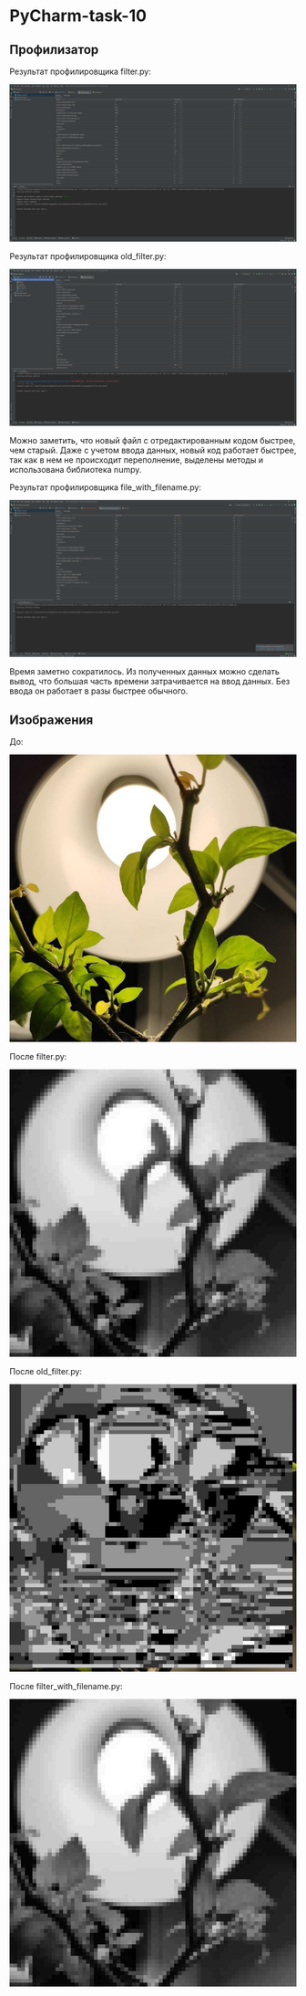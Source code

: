 # PyCharm-task-10

## Профилизатор

Результат профилировщика filter.py:

![Профилизатор filter](https://github.com/kekis01/PyCharm-task-10/raw/main/prof_img/prof_filter.png)

Результат профилировщика old_filter.py:

![Профилизатор old_filter](https://github.com/kekis01/PyCharm-task-10/raw/main/prof_img/prof_old_filter.png)

Можно заметить, что новый файл с отредактированным кодом 
быстрее, чем старый. Даже с учетом ввода данных, новый код работает быстрее,
так как в нем не происходит переполнение, выделены методы и использована
библиотека numpy.

Результат профилировщика file_with_filename.py:

![Профилизатор file_with_filename](https://github.com/kekis01/PyCharm-task-10/raw/main/prof_img/prof_filter_with_filename.png)

Время заметно сократилось. Из полученных данных можно сделать вывод, 
что большая часть времени затрачивается на ввод данных. Без ввода
он работает в разы быстрее обычного.

## Изображения

До:

![img](https://github.com/kekis01/PyCharm-task-10/raw/main/img2.jpg)

После filter.py:

![filter_img](https://github.com/kekis01/PyCharm-task-10/raw/main/res_filter.jpg)

После old_filter.py:

![old_filter_img](https://github.com/kekis01/PyCharm-task-10/raw/main/res.jpg)

После filter_with_filename.py:

![filter_with_filename_img](https://github.com/kekis01/PyCharm-task-10/raw/main/res_filename.jpg)
